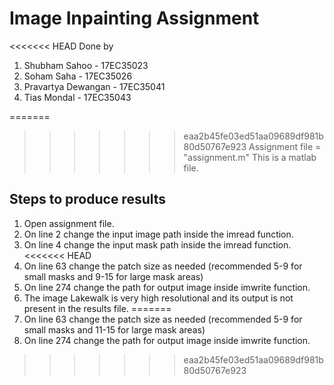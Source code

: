 # Image Inpainting Assignment 

<<<<<<< HEAD
Done by 
1) Shubham Sahoo       - 17EC35023
2) Soham Saha          - 17EC35026
3) Pravartya Dewangan  - 17EC35041
4) Tias Mondal         - 17EC35043

=======
>>>>>>> eaa2b45fe03ed51aa09689df981b80d50767e923
Assignment file = "assignment.m"  This is a matlab file.

## Steps to produce results

1) Open assignment file.
2) On line 2 change the input image path inside the imread function.
3) On line 4 change the input mask path inside the imread function.
<<<<<<< HEAD
4) On line 63 change the patch size as needed (recommended 5-9 for small masks and 9-15 for large mask areas)
5) On line 274 change the path for output image inside imwrite function.
6) The image Lakewalk is very high resolutional and its output is not present in the results file.
=======
4) On line 63 change the patch size as needed (recommended 5-9 for small masks and 11-15 for large mask areas)
5) On line 274 change the path for output image inside imwrite function.
>>>>>>> eaa2b45fe03ed51aa09689df981b80d50767e923

